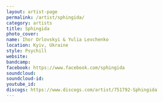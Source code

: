 ```yaml
---
layout: artist-page
permalink: /artist/sphingida/
category: artists
title: Sphingida
photo_cover: 
name: Ihor Orlovskyi & Yulia Levchenko
location: Kyiv, Ukraine
style: Psychill
website: 
bandcamp: 
facebook: https://www.facebook.com/sphingida
soundcloud: 
soundcloud-id: 
youtube_id: 
discogs: https://www.discogs.com/artist/751792-Sphingida
---
```


